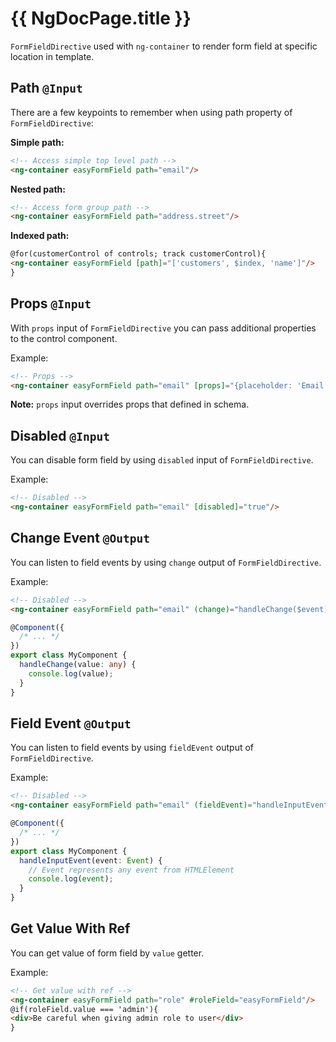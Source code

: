 # {{ NgDocPage.title }}

`FormFieldDirective` used with `ng-container` to render form field at specific location in template.

## Path `@Input`

There are a few keypoints to remember when using path property of `FormFieldDirective`:

**Simple path:**

```html
<!-- Access simple top level path -->
<ng-container easyFormField path="email"/>
```

**Nested path:**

```html
<!-- Access form group path -->
<ng-container easyFormField path="address.street"/>
```

**Indexed path:**

```html
@for(customerControl of controls; track customerControl){
<ng-container easyFormField [path]="['customers', $index, 'name']"/>
}
```

## Props `@Input`

With `props` input of `FormFieldDirective` you can pass additional properties to the control component.

Example:

```html
<!-- Props -->
<ng-container easyFormField path="email" [props]="{placeholder: 'Email address'}"/>
```

**Note:** `props` input overrides props that defined in schema.

## Disabled `@Input`

You can disable form field by using `disabled` input of `FormFieldDirective`.

Example:

```html
<!-- Disabled -->
<ng-container easyFormField path="email" [disabled]="true"/>
```

## Change Event `@Output`

You can listen to field events by using `change` output of `FormFieldDirective`.

Example:

```html
<!-- Disabled -->
<ng-container easyFormField path="email" (change)="handleChange($event)"/>
```
```typescript
@Component({
  /* ... */
})
export class MyComponent {
  handleChange(value: any) {
    console.log(value);
  }
}
```

## Field Event `@Output`

You can listen to field events by using `fieldEvent` output of `FormFieldDirective`.

Example:

```html
<!-- Disabled -->
<ng-container easyFormField path="email" (fieldEvent)="handleInputEvent($event)"/>
```
```typescript
@Component({
  /* ... */
})
export class MyComponent {
  handleInputEvent(event: Event) {
    // Event represents any event from HTMLElement
    console.log(event);
  }
}
```

## Get Value With Ref

You can get value of form field by `value` getter.

Example:

```html
<!-- Get value with ref -->
<ng-container easyFormField path="role" #roleField="easyFormField"/>
@if(roleField.value === 'admin'){
<div>Be careful when giving admin role to user</div>
}
```

